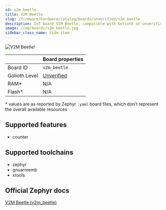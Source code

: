```yaml
---
id: v2m_beetle
title: V2M Beetle
slug: /firmware/hardware/catalog/boards/unverified/v2m_beetle
description: IoT board V2M Beetle, compatible with Golioth at unverified level.
image: /img/boards/v2m_beetle.jpg
sidebar_class_name: hide-item
---
```


[//]: # (This is an auto-generated file, do not edit! Changes to it will be lost upon re-generation)

![V2M Beetle!](/img/boards/v2m_beetle.jpg "V2M Beetle")

|                | Board properties     |
| -------------  | -------------------- |
| Board ID       | `v2m_beetle` |
| Golioth Level  | [Unverified](/firmware/hardware#unverified-boards) |
| RAM*           | N/A |
| Flash*         | N/A |

\* values are as reported by Zephyr `.yaml` board files, which don't represent the overall available resources



## Supported features

* counter

## Supported toolchains

* zephyr
* gnuarmemb
* xtools

## Official Zephyr docs

[V2M Beetle (v2m_beetle)](https://docs.zephyrproject.org/latest/boards/arm/v2m_beetle/doc/index.html)
